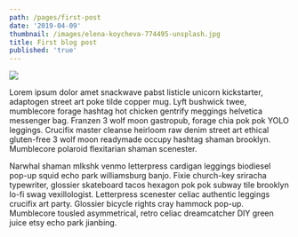 ```yaml
---
path: /pages/first-post
date: '2019-04-09'
thumbnail: /images/elena-koycheva-774495-unsplash.jpg
title: First blog post
published: 'true'
---
```

![](/images/elena-koycheva-774495-unsplash.jpg)

Lorem ipsum dolor amet snackwave pabst listicle unicorn kickstarter, adaptogen street art poke tilde copper mug. Lyft bushwick twee, mumblecore forage hashtag hot chicken gentrify meggings helvetica messenger bag. Franzen 3 wolf moon gastropub, forage chia pok pok YOLO leggings. Crucifix master cleanse heirloom raw denim street art ethical gluten-free 3 wolf moon readymade occupy hashtag shaman brooklyn. Mumblecore polaroid flexitarian shaman scenester.

Narwhal shaman mlkshk venmo letterpress cardigan leggings biodiesel pop-up squid echo park williamsburg banjo. Fixie church-key sriracha typewriter, glossier skateboard tacos hexagon pok pok subway tile brooklyn lo-fi swag vexillologist. Letterpress scenester celiac authentic leggings crucifix art party. Glossier bicycle rights cray hammock pop-up. Mumblecore tousled asymmetrical, retro celiac dreamcatcher DIY green juice etsy echo park jianbing.
